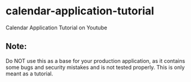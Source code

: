 # calendar-application-tutorial
Calendar Application Tutorial on Youtube

## Note:
Do NOT use this as a base for your production application, as it contains some
bugs and security mistakes and is not tested properly. This is only meant as a tutorial.
